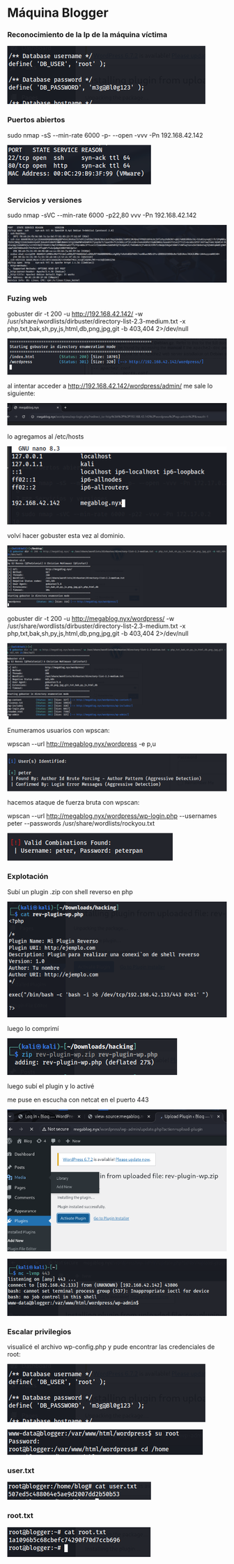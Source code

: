# Máquina Blogger

### Reconocimiento de la Ip de la máquina víctima

![alt text](image-13.png)

### Puertos abiertos

sudo nmap -sS --min-rate 6000 -p- --open -vvv -Pn 192.168.42.142

![alt text](image.png)

### Servicios y versiones

sudo nmap -sVC --min-rate 6000 -p22,80 vvv -Pn 192.168.42.142

![alt text](image-1.png)

### Fuzing web

gobuster dir -t 200 -u http://192.168.42.142/ -w /usr/share/wordlists/dirbuster/directory-list-2.3-medium.txt -x php,txt,bak,sh,py,js,html,db,png,jpg,git -b 403,404 2>/dev/null

![alt text](image-2.png)

al intentar acceder a http://192.168.42.142/wordpress/admin/ me sale lo siguiente:

![alt text](image-3.png)

lo agregamos al /etc/hosts

![alt text](image-4.png)

volví hacer gobuster esta vez al dominio.

![alt text](image-6.png)

gobuster dir -t 200 -u http://megablog.nyx/wordpress/ -w /usr/share/wordlists/dirbuster/directory-list-2.3-medium.txt -x php,txt,bak,sh,py,js,html,db,png,jpg,git -b 403,404 2>/dev/null

![alt text](image-5.png)

Enumeramos usuarios con wpscan:

wpscan --url http://megablog.nyx/wordpress -e p,u

![alt text](image-7.png)

hacemos ataque de fuerza bruta con wpscan:

wpscan --url http://megablog.nyx/wordpress/wp-login.php --usernames peter --passwords /usr/share/wordlists/rockyou.txt

![alt text](image-8.png)

### Explotación

Subí un plugin .zip con shell reverso en php

![alt text](image-9.png)

luego lo comprimí

![alt text](image-10.png)

luego subí el plugin y lo activé

me puse en escucha con netcat en el puerto 443

![alt text](image-11.png)


![alt text](image-12.png)


### Escalar privilegios

visualicé el archivo wp-config.php y pude encontrar las credenciales de root:

![alt text](image-13.png)

![alt text](image-14.png)

### user.txt

![alt text](image-15.png)

### root.txt

![alt text](image-16.png)